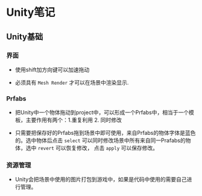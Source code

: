 # Unity笔记

## Unity基础

### 界面

* 使用shift加方向键可以加速拖动

* 必须具有 `Mesh Render` 才可以在场景中渲染显示.

### Prfabs

* 把Unity中一个物体拖动到project中，可以形成一个Prfabs中，相当于一个模板，主要作用有两个：1.重复利用  2. 同时修改

* 只需要把保存好的Prfabs拖到场景中即可使用，来自Prfabs的物体字体是蓝色的。选中物体后点击 `select` 可以同时修改场景中所有来自同一Prafabs的物体，选中 `revert` 可以恢复修改， 点击 `apply` 可以保存修改。

### 资源管理

* Unity会把场景中使用的图片打包到游戏中，如果是代码中使用的需要自己进行管理。

